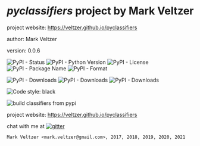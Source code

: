 # *pyclassifiers* project by Mark Veltzer

project website: https://veltzer.github.io/pyclassifiers

author: Mark Veltzer

version: 0.0.6

![PyPI - Status](https://img.shields.io/pypi/status/pyclassifiers)
![PyPI - Python Version](https://img.shields.io/pypi/pyversions/pyclassifiers)
![PyPI - License](https://img.shields.io/pypi/l/pyclassifiers)
![PyPI - Package Name](https://img.shields.io/pypi/v/pyclassifiers)
![PyPI - Format](https://img.shields.io/pypi/format/pyclassifiers)

![PyPI - Downloads](https://img.shields.io/pypi/dd/pyclassifiers)
![PyPI - Downloads](https://img.shields.io/pypi/dw/pyclassifiers)
![PyPI - Downloads](https://img.shields.io/pypi/dm/pyclassifiers)

![Code style: black](https://img.shields.io/badge/code%20style-black-000000.svg)

![build](https://github.com/veltzer/pyclassifiers/workflows/build/badge.svg)
classifiers from pypi

project website: https://veltzer.github.io/pyclassifiers

chat with me at [![gitter](https://badges.gitter.im/Join%20Chat.svg)](https://gitter.im/veltzer/mark.veltzer)



	Mark Veltzer <mark.veltzer@gmail.com>, 2017, 2018, 2019, 2020, 2021
